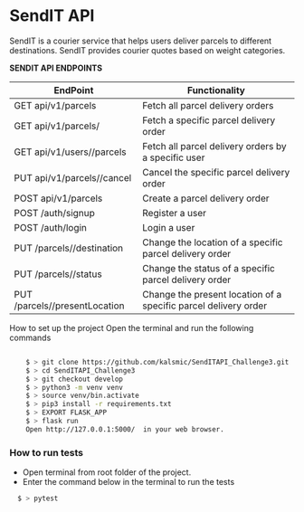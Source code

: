 # SendIT API
SendIT is a courier service that helps users deliver parcels to different destinations. SendIT provides courier quotes based on weight categories.


**SENDIT API ENDPOINTS**

| EndPoint                                | Functionality                                                   |
| ----------------------------------------| --------------------------------------------------------------- |
| GET api/v1/parcels                      | Fetch all parcel delivery orders                                |
| GET api/v1/parcels/<parcelId>           | Fetch a specific parcel delivery order                          |
| GET api/v1/users/<userId>/parcels       | Fetch all parcel delivery orders by a specific user             |
| PUT api/v1/parcels/<parcelId>/cancel    | Cancel the specific parcel delivery order                       |
| POST api/v1/parcels                     | Create a parcel delivery order                                  |
| POST /auth/signup                       | Register a user                                                 |
| POST /auth/login                        | Login a user                                                    |
| PUT /parcels/<parcelId>/destination     | Change the location of a specific parcel delivery order         | 
| PUT /parcels/<parcelId>/status          | Change the status of a specific parcel delivery order           |
| PUT /parcels/<parcelId>/presentLocation | Change the present location of a specific parcel delivery order |

How to set up the project
Open the terminal and run the following commands
```bash

    $ > git clone https://github.com/kalsmic/SendITAPI_Challenge3.git
    $ > cd SendITAPI_Challenge3
    $ > git checkout develop
    $ > python3 -m venv venv
    $ > source venv/bin.activate
    $ > pip3 install -r requirements.txt
    $ > EXPORT FLASK_APP
    $ > flask run
    Open http://127.0.0.1:5000/  in your web browser.
   ```
### How to run tests
- Open terminal from root folder of the project.
- Enter the command below in the terminal to run the tests
```bash
  $ > pytest
  ```
